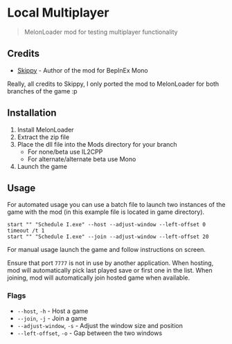# Local Multiplayer

> MelonLoader mod for testing multiplayer functionality

## Credits
- [Skippy](https://github.com/Skippeh/Schedule1RealRadioMod/tree/main/LocalMultiplayer) - Author of the mod for BepInEx Mono

Really, all credits to Skippy, I only ported the mod to MelonLoader for both branches of the game :p

## Installation
1. Install MelonLoader
2. Extract the zip file
3. Place the dll file into the Mods directory for your branch
    - For none/beta use IL2CPP
    - For alternate/alternate beta use Mono
4. Launch the game

## Usage
For automated usage you can use a batch file to launch two instances of the game with the mod (in this example file is located in game directory).
```batch
start "" "Schedule I.exe" --host --adjust-window --left-offset 0
timeout /t 1
start "" "Schedule I.exe" --join --adjust-window --left-offset 20
```
For manual usage launch the game and follow instructions on screen.

Ensure that port `7777` is not in use by another application.
When hosting, mod will automatically pick last played save or first one in the list.
When joining, mod will automatically join hosted game when available.

### Flags
- `--host`, `-h` - Host a game
- `--join`, `-j` - Join a game
- `--adjust-window`, `-s` - Adjust the window size and position
- `--left-offset`, `-o` - Gap between the two windows

